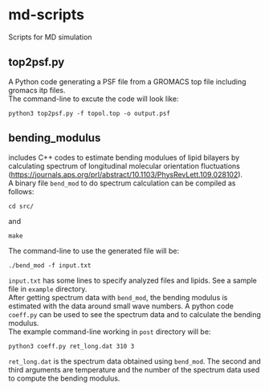 # md-scripts
Scripts for MD simulation

## top2psf.py  
A Python code generating a PSF file from a GROMACS top file including gromacs itp files.  
The command-line to excute the code will look like:  

    python3 top2psf.py -f topol.top -o output.psf

## bending_modulus
includes C++ codes to estimate bending modulues of lipid bilayers by calculating spectrum of longitudinal molecular
orientation fluctuations (https://journals.aps.org/prl/abstract/10.1103/PhysRevLett.109.028102).  
A binary file `bend_mod` to do spectrum calculation can be compiled as follows:   

    cd src/

and  

    make

The command-line to use the generated file will be:

    ./bend_mod -f input.txt

`input.txt` has some lines to specify analyzed files and lipids. See a sample file in `example` directory.  
After getting spectrum data with `bend_mod`, the bending modulus is estimated with the data around small wave numbers. 
A python code `coeff.py` can be used to see the spectrum data and to calculate the bending modulus.  
The example command-line working in `post` directory will be:  

    python3 coeff.py ret_long.dat 310 3

`ret_long.dat` is the spectrum data obtained using `bend_mod`. The second and third arguments are temperature 
and the number of the spectrum data used to compute the bending modulus.
